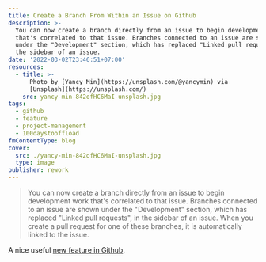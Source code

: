```yaml
---
title: Create a Branch From Within an Issue on Github
description: >-
  You can now create a branch directly from an issue to begin development work
  that's correlated to that issue. Branches connected to an issue are shown
  under the "Development" section, which has replaced "Linked pull requests", in
  the sidebar of an issue.
date: '2022-03-02T23:46:51+07:00'
resources:
  - title: >-
      Photo by [Yancy Min](https://unsplash.com/@yancymin) via
      [Unsplash](https://unsplash.com/)
    src: yancy-min-842ofHC6MaI-unsplash.jpg
tags:
  - github
  - feature
  - project-management
  - 100daystooffload
fmContentType: blog
cover:
  src: ./yancy-min-842ofHC6MaI-unsplash.jpg
  type: image
publisher: rework
---
```


> You can now create a branch directly from an issue to begin development work that's correlated to that issue. Branches connected to an issue are shown under the "Development" section, which has replaced "Linked pull requests", in the sidebar of an issue. When you create a pull request for one of these branches, it is automatically linked to the issue.

A nice useful [new feature in Github](https://github.blog/changelog/2022-03-02-create-a-branch-for-an-issue/).
